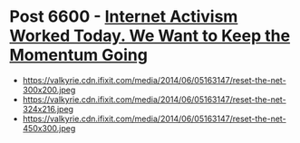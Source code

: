 # Post 6600 - [Internet Activism Worked Today. We Want to Keep the Momentum Going](https://www.ifixit.com/News/6600/internet-activism)

- https://valkyrie.cdn.ifixit.com/media/2014/06/05163147/reset-the-net-300x200.jpeg
- https://valkyrie.cdn.ifixit.com/media/2014/06/05163147/reset-the-net-324x216.jpeg
- https://valkyrie.cdn.ifixit.com/media/2014/06/05163147/reset-the-net-450x300.jpeg
